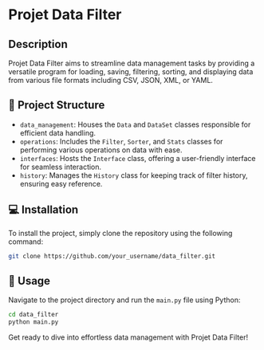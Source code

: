 # Projet Data Filter

## Description

Projet Data Filter aims to streamline data management tasks by providing a versatile program for loading, saving, filtering, sorting, and displaying data from various file formats including CSV, JSON, XML, or YAML.

## 📁 Project Structure
- `data_management`: Houses the `Data` and `DataSet` classes responsible for efficient data handling.
- `operations`: Includes the `Filter`, `Sorter`, and `Stats` classes for performing various operations on data with ease.
- `interfaces`: Hosts the `Interface` class, offering a user-friendly interface for seamless interaction.
- `history`: Manages the `History` class for keeping track of filter history, ensuring easy reference.

## 💻 Installation
To install the project, simply clone the repository using the following command:
```bash
git clone https://github.com/your_username/data_filter.git
```

## 🚀 Usage
Navigate to the project directory and run the `main.py` file using Python:
```bash
cd data_filter
python main.py
```
Get ready to dive into effortless data management with Projet Data Filter!





